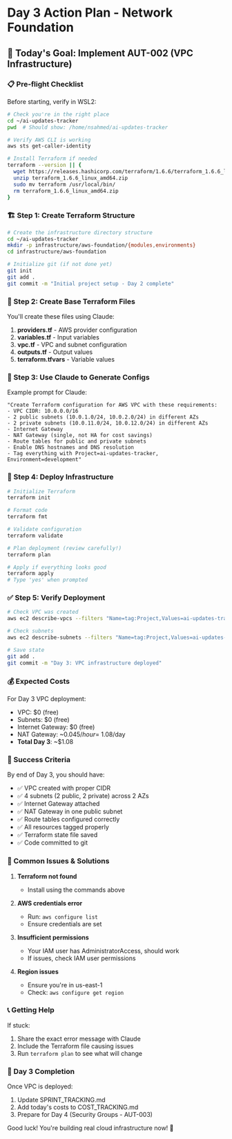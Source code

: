 # Day 3 Action Plan - Network Foundation

## 🎯 Today's Goal: Implement AUT-002 (VPC Infrastructure)

### 📋 Pre-flight Checklist

Before starting, verify in WSL2:
```bash
# Check you're in the right place
cd ~/ai-updates-tracker
pwd  # Should show: /home/nsahmed/ai-updates-tracker

# Verify AWS CLI is working
aws sts get-caller-identity

# Install Terraform if needed
terraform --version || {
  wget https://releases.hashicorp.com/terraform/1.6.6/terraform_1.6.6_linux_amd64.zip
  unzip terraform_1.6.6_linux_amd64.zip
  sudo mv terraform /usr/local/bin/
  rm terraform_1.6.6_linux_amd64.zip
}
```

### 🏗️ Step 1: Create Terraform Structure

```bash
# Create the infrastructure directory structure
cd ~/ai-updates-tracker
mkdir -p infrastructure/aws-foundation/{modules,environments}
cd infrastructure/aws-foundation

# Initialize git (if not done yet)
git init
git add .
git commit -m "Initial project setup - Day 2 complete"
```

### 📝 Step 2: Create Base Terraform Files

You'll create these files using Claude:

1. **providers.tf** - AWS provider configuration
2. **variables.tf** - Input variables
3. **vpc.tf** - VPC and subnet configuration  
4. **outputs.tf** - Output values
5. **terraform.tfvars** - Variable values

### 🤖 Step 3: Use Claude to Generate Configs

Example prompt for Claude:
```
"Create Terraform configuration for AWS VPC with these requirements:
- VPC CIDR: 10.0.0.0/16
- 2 public subnets (10.0.1.0/24, 10.0.2.0/24) in different AZs
- 2 private subnets (10.0.11.0/24, 10.0.12.0/24) in different AZs
- Internet Gateway
- NAT Gateway (single, not HA for cost savings)
- Route tables for public and private subnets
- Enable DNS hostnames and DNS resolution
- Tag everything with Project=ai-updates-tracker, Environment=development"
```

### 🚀 Step 4: Deploy Infrastructure

```bash
# Initialize Terraform
terraform init

# Format code
terraform fmt

# Validate configuration
terraform validate

# Plan deployment (review carefully!)
terraform plan

# Apply if everything looks good
terraform apply
# Type 'yes' when prompted
```

### ✅ Step 5: Verify Deployment

```bash
# Check VPC was created
aws ec2 describe-vpcs --filters "Name=tag:Project,Values=ai-updates-tracker"

# Check subnets
aws ec2 describe-subnets --filters "Name=tag:Project,Values=ai-updates-tracker"

# Save state
git add .
git commit -m "Day 3: VPC infrastructure deployed"
```

### 💰 Expected Costs

For Day 3 VPC deployment:
- VPC: $0 (free)
- Subnets: $0 (free)
- Internet Gateway: $0 (free)
- NAT Gateway: ~$0.045/hour = ~$1.08/day
- **Total Day 3**: ~$1.08

### 🎯 Success Criteria

By end of Day 3, you should have:
- ✅ VPC created with proper CIDR
- ✅ 4 subnets (2 public, 2 private) across 2 AZs
- ✅ Internet Gateway attached
- ✅ NAT Gateway in one public subnet
- ✅ Route tables configured correctly
- ✅ All resources tagged properly
- ✅ Terraform state file saved
- ✅ Code committed to git

### 🚨 Common Issues & Solutions

1. **Terraform not found**
   - Install using the commands above

2. **AWS credentials error**
   - Run: `aws configure list`
   - Ensure credentials are set

3. **Insufficient permissions**
   - Your IAM user has AdministratorAccess, should work
   - If issues, check IAM user permissions

4. **Region issues**
   - Ensure you're in us-east-1
   - Check: `aws configure get region`

### 📞 Getting Help

If stuck:
1. Share the exact error message with Claude
2. Include the Terraform file causing issues
3. Run `terraform plan` to see what will change

### 🎉 Day 3 Completion

Once VPC is deployed:
1. Update SPRINT_TRACKING.md
2. Add today's costs to COST_TRACKING.md  
3. Prepare for Day 4 (Security Groups - AUT-003)

Good luck! You're building real cloud infrastructure now! 🚀
